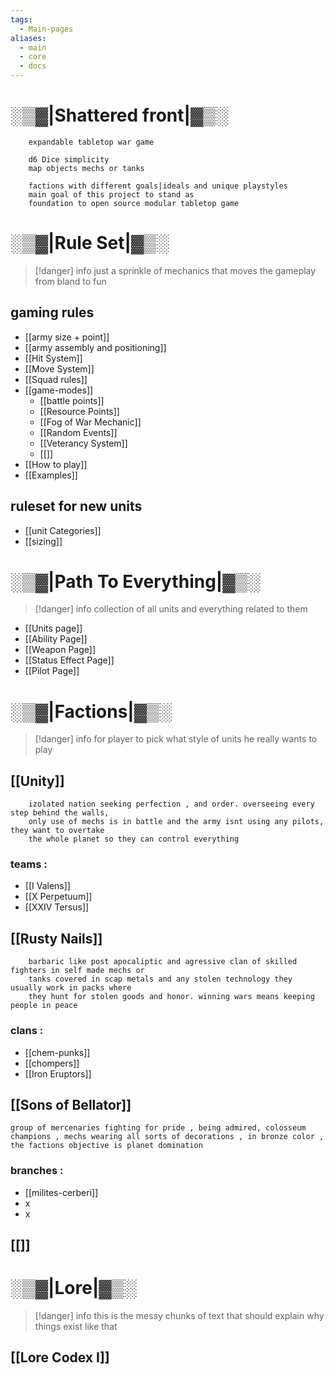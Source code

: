 ```yaml
---
tags:
  - Main-pages
aliases:
  - main
  - core
  - docs
---
```


# ░▒▓|**Shattered front**|▓▒░

```
	expandable tabletop war game 
	
	d6 Dice simplicity
	map objects mechs or tanks
	
	factions with different goals|ideals and unique playstyles
	main goal of this project to stand as 
	foundation to open source modular tabletop game
```

# ░▒▓|Rule Set|▓▒░

> [!danger] info
> just a sprinkle of mechanics that moves the gameplay from bland to fun

## gaming rules

- [[army size + point]]
- [[army assembly and positioning]]
- [[Hit System]]
- [[Move System]]
- [[Squad rules]]
- [[game-modes]]
    - [[battle points]]
    - [[Resource Points]]
    - [[Fog of War Mechanic]]
    - [[Random Events]]
    - [[Veterancy System]]
    - [[]]
- [[How to play]]
- [[Examples]]

## ruleset for new units

- [[unit Categories]]
- [[sizing]]

# ░▒▓|Path To Everything|▓▒░

> [!danger] info
> collection of all units and everything related to them

- [[Units page]]
- [[Ability Page]]
- [[Weapon Page]]
- [[Status Effect Page]]
- [[Pilot Page]]

# ░▒▓|Factions|▓▒░

> [!danger] info
> for player to pick what style of units he really wants to play

## [[Unity]]

```
	izolated nation seeking perfection , and order. overseeing every step behind the walls,
	only use of mechs is in battle and the army isnt using any pilots, they want to overtake 
	the whole planet so they can control everything
```

### teams :

- [[I Valens]]
- [[X Perpetuum]]
- [[XXIV Tersus]]

## [[Rusty Nails]]

```
	barbaric like post apocaliptic and agressive clan of skilled fighters in self made mechs or 
	tanks covered in scap metals and any stolen technology they usually work in packs where 
	they hunt for stolen goods and honor. winning wars means keeping people in peace
```

### clans :

- [[chem-punks]]
- [[chompers]]
- [[Iron Eruptors]]

## [[Sons of Bellator]]

```
group of mercenaries fighting for pride , being admired, colosseum champions , mechs wearing all sorts of decorations , in bronze color , the factions objective is planet domination 
```

### branches :

- [[milites-cerberi]]
- x
- x

## [[]]

# ░▒▓|Lore|▓▒░

> [!danger] info
> this is the messy chunks of text that should explain why things exist like that 

## [[Lore Codex I]]